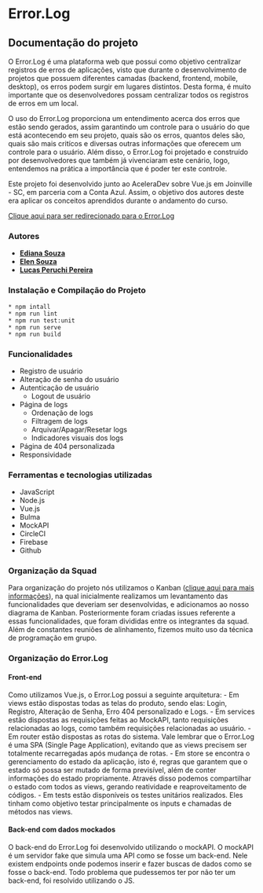 
                                                                                                               
                                                                                                               
# Error.Log

## Documentação do projeto

O Error.Log é uma plataforma web que possui como objetivo centralizar registros de erros de aplicações, visto que durante o desenvolvimento de projetos que possuem diferentes camadas (backend, frontend, mobile, desktop), os erros podem surgir em lugares distintos. Desta forma, é muito importante que os desenvolvedores possam centralizar todos os registros de erros em um local. 

O uso do Error.Log proporciona um entendimento acerca dos erros que estão sendo gerados, assim garantindo um controle para o usuário do que está acontecendo em seu projeto, quais são os erros, quantos deles são, quais são mais critícos e diversas outras informações que oferecem um controle para o usuário. Além disso, o Error.Log foi projetado e construído por desenvolvedores que também já vivenciaram este cenário, logo, entendemos na prática a importância que é poder ter este controle.

Este projeto foi desenvolvido junto ao AceleraDev sobre Vue.js em Joinville - SC, em parceria com a Conta Azul. Assim, o objetivo dos autores deste era aplicar os conceitos aprendidos durante o andamento do curso.

[Clique aqui para ser redirecionado para o Error.Log](https://error-log-system.web.app/)

### Autores

  * **[Ediana Souza](https://github.com/edianassouza)**
  * **[Elen Souza](https://github.com/ElenSouza29)**
  * **[Lucas Peruchi Pereira](https://github.com/PeruchiBR)**

### Instalação e Compilação do Projeto

    * npm intall
    * npm run lint
    * npm run test:unit
    * npm run serve
    * npm run build

### Funcionalidades

- Registro de usuário
- Alteração de senha do usuário
- Autenticação de usuário
    - Logout de usuário
- Página de logs
    - Ordenação de logs
    - Filtragem de logs
    - Arquivar/Apagar/Resetar logs
    - Indicadores visuais dos logs
- Página de 404 personalizada
- Responsividade 

### Ferramentas e tecnologias utilizadas

- JavaScript
- Node.js
- Vue.js
- Bulma
- MockAPI
- CircleCI
- Firebase
- Github

### Organização da Squad

Para organização do projeto nós utilizamos o Kanban ([clique aqui para mais informações](https://github.com/codenation-dev/squad-1-ad-vuejs-contaazul-1/projects/1)), na qual inicialmente realizamos um levantamento das funcionalidades que deveriam ser desenvolvidas, e adicionamos ao nosso diagrama de Kanban. Posteriormente foram criadas issues referente a essas funcionalidades, que foram divididas entre os integrantes da squad. Além de constantes reuniões de alinhamento, fizemos muito uso da técnica de programação em grupo.

### Organização do Error.Log

#### Front-end

Como utilizamos Vue.js, o Error.Log possui a seguinte arquitetura:
    - Em views estão dispostas todas as telas do produto, sendo elas: Login, Registro, Alteração de Senha, Erro 404 personalizado e Logs. 
    - Em services estão dispostas as requisições feitas ao MockAPI, tanto requisições relacionadas ao logs, como também requisições relacionadas ao usuário.
    - Em router estão dispostas as rotas do sistema. Vale lembrar que o Error.Log é uma SPA (Single Page Application), evitando que as views precisem ser totalmente recarregadas após mudança de rotas.
    - Em store se encontra o gerenciamento do estado da aplicação, isto é, regras que garantem que o estado só possa ser mutado de forma previsível, além de conter informações do estado propriamente. Através disso podemos compartilhar o estado com todos as views, gerando reatividade e reaproveitamento de códigos. 
    - Em tests estão disponíveis os testes unitários realizados. Eles tinham como objetivo testar principalmente os inputs e chamadas de métodos nas views. 

#### Back-end com dados mockados

O back-end do Error.Log foi desenvolvido utilizando o mockAPI. O mockAPI é um servidor fake que simula uma API como se fosse um back-end. Nele existem endpoints onde podemos inserir e fazer buscas de dados como se fosse o back-end. Todo problema que pudessemos ter por não ter um back-end, foi resolvido utilizando o JS.
